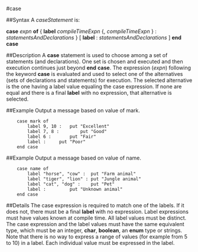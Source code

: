 
#case

##Syntax
A _caseStatement_ is:

**case** _expn_ **of**
{ **label** _compileTimeExpn_ {, _compileTimeExpn_ } :
_statementsAndDeclarations_ }
[ **label** :
_statementsAndDeclarations_ ]
**end** **case**




##Description
A **case** statement is used to choose among a set of statements (and declarations). One set is chosen and executed and then execution continues just beyond **end** **case**.
The expression (_expn_) following the keyword **case** is evaluated and used to select one of the alternatives (sets of declarations and statements) for execution. The selected alternative is the one having a label value equaling the case expression. If none are equal and there is a final **label** with no expression, that alternative is selected.



##Example
Output a message based on value of mark.


        case mark of
            label 9, 10 :   put "Excellent"
            label 7, 8 :        put "Good"
            label 6 :       put "Fair"
            label :     put "Poor"
        end case
##Example
Output a message based on value of name.


        case name of
            label "horse", "cow" :  put "Farm animal"
            label "tiger", "lion" : put "Jungle animal"
            label "cat", "dog" :    put "Pet"
            label :         put "Unknown animal"
        end case
##Details
The case expression is required to match one of the labels. If it does not, there must be a final **label** with no expression. Label expressions must have values known at compile time. All label values must be distinct. The case expression and the label values must have the same equivalent type, which must be an integer, **char**, **boolean**, an **enum** type or strings.
Note that there is no way to express a range of values (for example from 5 to 10) in a label. Each individual value must be expressed in the label.


